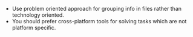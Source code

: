 - Use problem oriented approach for grouping info in files rather than technology oriented.
- You should prefer cross-platform tools for solving tasks which are not platform specific.
